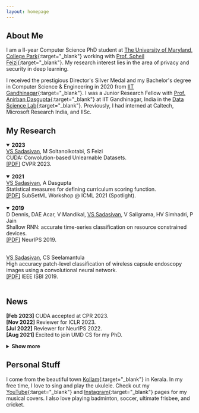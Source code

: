 ```yaml
---
layout: homepage
---
```


## About Me

I am a II-year Computer Science PhD student at [The University of Maryland, College Park](https://www.cs.umd.edu/people/vinu){:target="_blank"} working with [Prof. Soheil Feizi](https://www.cs.umd.edu/~sfeizi/){:target="_blank"}. My research interest lies in the area of privacy and security in deep learning.
 
I received the prestigious Director's Silver Medal and my Bachelor's degree in Computer Science & Engineering in 2020 from [IIT Gandhinagar](https://www.iitgn.ac.in/){:target="_blank"}. I was a Junior Research Fellow with [Prof. Anirban Dasgupta](https://labs.iitgn.ac.in/datascience/anirban-dasgupta/){:target="_blank"} at IIT Gandhinagar, India in the [Data Science Lab](https://labs.iitgn.ac.in/datascience/){:target="_blank"}. Previously, I had interned at Caltech, Microsoft Research India, and IISc. 

## My Research

<details open>
  <summary><b>2023</b></summary>
<u>VS Sadasivan</u>, M Soltanolkotabi, S Feizi<br>
CUDA: Convolution-based Unlearnable Datasets.<br>
 <a href="#" target="_blank">[PDF]</a> CVPR 2023.<br><br>
</details>

<details open>
  <summary><b>2021</b></summary>
<u>VS Sadasivan</u>, A Dasgupta<br>
Statistical measures for defining curriculum scoring function.<br>
 <a href="https://arxiv.org/abs/2103.00147" target="_blank">[PDF]</a> SubSetML Workshop @ ICML 2021 (Spotlight).<br><br>
</details>

<details open>
 <summary><b>2019</b></summary>
D Dennis, DAE Acar, V Mandikal, <u>VS Sadasivan</u>, V Saligrama, HV Simhadri, P Jain<br>
Shallow RNN: accurate time-series classification on resource constrained devices.<br>
<a href="http://papers.nips.cc/paper/9451-shallow-rnn-accurate-time-series-classification-on-resource-constrained-devices.pdf" target="_blank">[PDF]</a> NeurIPS 2019.<br><br>
 
<u>VS Sadasivan</u>, CS Seelamantula<br>
High accuracy patch-level classification of wireless capsule endoscopy images using a convolutional neural network.<br>
<a href="https://ieeexplore.ieee.org/abstract/document/8759324/" target="_blank">[PDF]</a> IEEE ISBI 2019.<br><br>
</details>
<p/>

## News

**[Feb 2023]** CUDA accepted at CPR 2023.<br>
**[Nov 2022]** Reviewer for ICLR 2023.<br>
**[Jul 2022]** Reviewer for NeurIPS 2022.<br>
**[Aug 2021]** Excited to join UMD CS for my PhD.<br>
<details>
<summary> <b> Show more </b> </summary>
<p>
<b>[Jun 2021]</b> Curriculum learning work accepted (spotlight) at SubSetML, ICML 2021.<br>
<b>[Feb 2021]</b> Curriculum learning work preprint now available on arXiv.<br>
<b>[Feb 2021]</b> Reviewer for ICML 2021.<br>
<b>[Sep 2020]</b> Received cash award for CS publication from IIT Gandhinagar.<br>
<b>[Aug 2020]</b> Started working as JRF at IIT Gandhinagar.<br>
<b>[Aug 2020]</b> Received the Director's Silver Medal and B.Tech in CSE.<br>
<b>[Sep 2019]</b> Special mention for poster at UGRC 2019 at IIT Gandhinagar for work at Caltech.<br>
<b>[Sep 2019]</b> Work on Shallow RNN accepted at NeurIPS 2019.<br>
<b>[May 2019]</b> Started working as undergraduate research fellow at Caltech.<br>
<b>[Feb 2019]</b> Work on endoscopy abnormality classification accepted at IEEE ISBI 2019.<br>
<b>[Jan 2019]</b> Started working as research intern at MSR India.<br>
<b>[Nov 2018]</b> Received Caltech's SURF for summer 2019.<br>
<b>[May 2017]</b> Started working as research intern at IISc Bangalore.<br>
</p>
</details><p/>

## Personal Stuff

I come from the beautiful town [Kollam](https://en.wikipedia.org/wiki/Kollam){:target="_blank"} in Kerala. In my free time, I love to sing and play the ukulele. Check out my [YouTube](https://www.youtube.com/channel/UCqtXUoA6m6mDXuoHyMy31PQ){:target="_blank"} and [Instagram](https://www.instagram.com/vinusankars/){:target="_blank"} pages for my musical covers. I also love playing badminton, soccer, ultimate frisbee, and cricket. 

